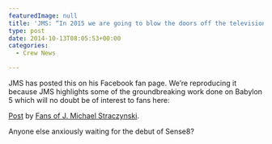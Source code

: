 ```yaml
---
featuredImage: null
title: 'JMS: “In 2015 we are going to blow the doors off the television business.”'
type: post
date: 2014-10-13T08:05:53+00:00
categories:
  - Crew News

---
```

JMS has posted this on his Facebook fan page. We&#8217;re reproducing it because JMS highlights some of the groundbreaking work done on Babylon 5 which will no doubt be of interest to fans here:

<div id="fb-root">
</div>



<div class="fb-post" data-href="https://www.facebook.com/permalink.php?story_fbid=848964678471730&id=139652459402959" data-width="466">
  <div class="fb-xfbml-parse-ignore">
    <a href="https://www.facebook.com/permalink.php?story_fbid=848964678471730&id=139652459402959">Post</a> by <a href="https://www.facebook.com/pages/Fans-of-J-Michael-Straczynski/139652459402959">Fans of J. Michael Straczynski</a>.
  </div>
</div>

Anyone else anxiously waiting for the debut of Sense8?
